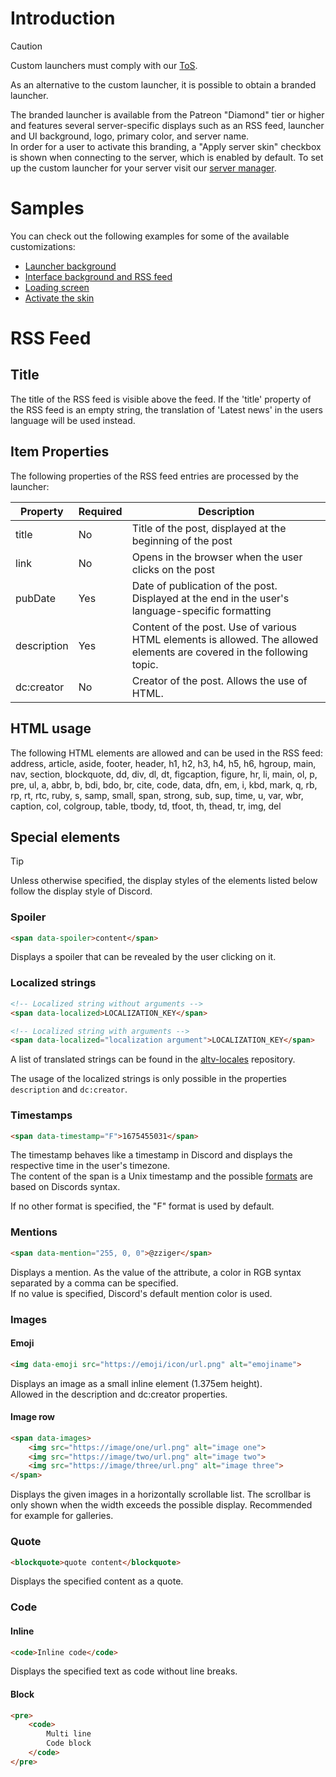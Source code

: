 # Introduction

> [!CAUTION]
> Custom launchers must comply with our [ToS](https://altv.mp/terms-of-service.pdf).

As an alternative to the custom launcher, it is possible to obtain a branded launcher.

The branded launcher is available from the Patreon "Diamond" tier or higher and features several server-specific displays such as an RSS feed, launcher and UI background, logo, primary color, and server name.\
In order for a user to activate this branding, a "Apply server skin" checkbox is shown when connecting to the server, which is enabled by default.
To set up the custom launcher for your server visit our [server manager](https://my.alt-mp.com).

# Samples

You can check out the following examples for some of the available customizations:

- [Launcher background](~/altv-docs-assets/altv-docs-gta/images/customlauncher/launcher_splash.png)
- [Interface background and RSS feed](~/altv-docs-assets/altv-docs-gta/images/customlauncher/user_interface.png)
- [Loading screen](~/altv-docs-assets/altv-docs-gta/images/customlauncher/loading_screen.png)
- [Activate the skin](~/altv-docs-assets/altv-docs-gta/images/customlauncher/apply_skin.png)

# RSS Feed

## Title

The title of the RSS feed is visible above the feed. If the 'title' property of the RSS feed is an empty string, the translation of 'Latest news' in the users language will be used instead.

## Item Properties

The following properties of the RSS feed entries are processed by the launcher:

| Property    | Required | Description                                                                                                            |
|-------------|----------|------------------------------------------------------------------------------------------------------------------------|
| title       | No       | Title of the post, displayed at the beginning of the post                                                              |
| link        | No       | Opens in the browser when the user clicks on the post                                                                  |
| pubDate     | Yes      | Date of publication of the post. Displayed at the end in the user's language-specific formatting                       |
| description | Yes      | Content of the post. Use of various HTML elements is allowed. The allowed elements are covered in the following topic. |
| dc:creator  | No       | Creator of the post. Allows the use of HTML.                                                                           |

## HTML usage

The following HTML elements are allowed and can be used in the RSS feed:\
address, article, aside, footer, header, h1, h2, h3, h4, h5, h6, hgroup, main, nav, section, blockquote, dd, div, dl, dt, figcaption, figure, hr, li, main, ol, p, pre, ul, a, abbr, b, bdi, bdo, br, cite, code, data, dfn, em, i, kbd, mark, q, rb, rp, rt, rtc, ruby, s, samp, small, span, strong, sub, sup, time, u, var, wbr, caption, col, colgroup, table, tbody, td, tfoot, th, thead, tr, img, del

## Special elements

> [!TIP]
> Unless otherwise specified, the display styles of the elements listed below follow the display style of Discord.

### Spoiler

```html
<span data-spoiler>content</span>
```

Displays a spoiler that can be revealed by the user clicking on it.

### Localized strings

```html
<!-- Localized string without arguments -->
<span data-localized>LOCALIZATION_KEY</span>

<!-- Localized string with arguments -->
<span data-localized="localization argument">LOCALIZATION_KEY</span>
```

A list of translated strings can be found in the [altv-locales](https://github.com/altmp/altv-locales/tree/master) repository.

The usage of the localized strings is only possible in the properties `description` and `dc:creator`.

### Timestamps

```html
<span data-timestamp="F">1675455031</span>
```

The timestamp behaves like a timestamp in Discord and displays the respective time in the user's timezone.\
The content of the span is a Unix timestamp and the possible [formats](https://discord.com/developers/docs/reference#message-formatting-timestamp-styles) are based on Discords syntax.

If no other format is specified, the "F" format is used by default.

### Mentions

```html
<span data-mention="255, 0, 0">@zziger</span>
```

Displays a mention. As the value of the attribute, a color in RGB syntax separated by a comma can be specified.\
If no value is specified, Discord's default mention color is used.

### Images

#### Emoji

```html
<img data-emoji src="https://emoji/icon/url.png" alt="emojiname">
```

Displays an image as a small inline element (1.375em height).\
Allowed in the description and dc:creator properties.

#### Image row

```html
<span data-images>
    <img src="https://image/one/url.png" alt="image one">
    <img src="https://image/two/url.png" alt="image two">
    <img src="https://image/three/url.png" alt="image three">
</span>
```

Displays the given images in a horizontally scrollable list. The scrollbar is only shown when the width exceeds the possible display. Recommended for example for galleries.

### Quote

```html
<blockquote>quote content</blockquote>
```

Displays the specified content as a quote.

### Code

#### Inline

```html
<code>Inline code</code>
```

Displays the specified text as code without line breaks.

#### Block

```html
<pre>
    <code>
        Multi line
        Code block
    </code>
</pre>
```
